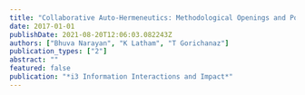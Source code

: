 ```yaml
---
title: "Collaborative Auto-Hermeneutics: Methodological Openings and Possibilities for Studying Information Experience"
date: 2017-01-01
publishDate: 2021-08-20T12:06:03.082243Z
authors: ["Bhuva Narayan", "K Latham", "T Gorichanaz"]
publication_types: ["2"]
abstract: ""
featured: false
publication: "*i3 Information Interactions and Impact*"
---
```


